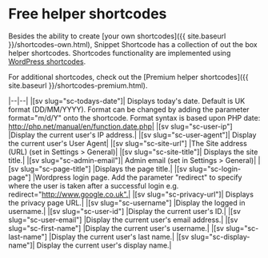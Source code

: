 # Free helper shortcodes

Besides the ability to create [your own shortcodes]({{ site.baseurl }}/shortcodes-own.html), Snippet Shortcode has a collection of out the box helper shortcodes. Shortcodes functionality are implemented using [WordPress shortcodes](https://codex.wordpress.org/Shortcode_API).

For additional shortcodes, check out the [Premium helper shortcodes]({{ site.baseurl }}/shortcodes-premium.html).

|--|--|
|[sv slug="sc-todays-date"]|	Displays today's date. Default is UK format (DD/MM/YYYY). Format can be changed by adding the parameter format="m/d/Y" onto the shortcode. Format syntax is based upon PHP date: http://php.net/manual/en/function.date.php|
|[sv slug="sc-user-ip"]	|Display the current user's IP address.|
|[sv slug="sc-user-agent"]|	Display the current user's User Agent|
|[sv slug="sc-site-url"]	|The Site address (URL) (set in Settings > General)|
|[sv slug="sc-site-title"]|	Displays the site title.|
|[sv slug="sc-admin-email"]|	Admin email (set in Settings > General)|
|[sv slug="sc-page-title"]	|Displays the page title.|
|[sv slug="sc-login-page"]	|Wordpress login page. Add the parameter "redirect" to specify where the user is taken after a successful login e.g. redirect="http://www.google.co.uk".|
|[sv slug="sc-privacy-url"]|	Displays the privacy page URL.|
|[sv slug="sc-username"]	|Display the logged in username.|
|[sv slug="sc-user-id"]	|Display the current user's ID.|
|[sv slug="sc-user-email"]	|Display the current user's email address.|
|[sv slug="sc-first-name"]	|Display the current user's username.|
|[sv slug="sc-last-name"]	|Display the current user's last name.|
|[sv slug="sc-display-name"]|	Display the current user's display name.|